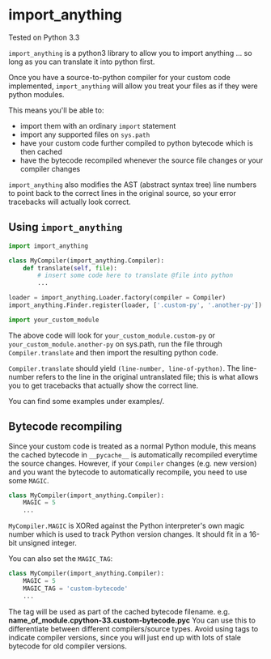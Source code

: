# import_anything

Tested on Python 3.3

`import_anything` is a python3 library to allow you to import anything ... so long as you can translate it into python first.

Once you have a source-to-python compiler for your custom code implemented, `import_anything` will allow you treat your files as if they were python modules.

This means you'll be able to:
- import them with an ordinary `import` statement
- import any supported files on `sys.path`
- have your custom code further compiled to python bytecode which is then cached
- have the bytecode recompiled whenever the source file changes or your compiler changes

`import_anything` also modifies the AST (abstract syntax tree) line numbers to point back to the correct lines in the original source, so your error tracebacks will actually look correct.

## Using `import_anything`

```python
import import_anything

class MyCompiler(import_anything.Compiler):
    def translate(self, file):
        # insert some code here to translate @file into python
        ...

loader = import_anything.Loader.factory(compiler = Compiler)
import_anything.Finder.register(loader, ['.custom-py', '.another-py'])

import your_custom_module
```

The above code will look for `your_custom_module.custom-py` or `your_custom_module.another-py` on sys.path, run the file through `Compiler.translate` and then import the resulting python code.

`Compiler.translate` should yield `(line-number, line-of-python)`. The line-number refers to the line in the original untranslated file; this is what allows you to get tracebacks that actually show the correct line.

You can find some examples under examples/.

## Bytecode recompiling

Since your custom code is treated as a normal Python module, this means the cached bytecode in `__pycache__` is automatically recompiled everytime the source changes. However, if your `Compiler` changes (e.g. new version) and you want the bytecode to automatically recompile, you need to use some `MAGIC`.

```python
class MyCompiler(import_anything.Compiler):
    MAGIC = 5
    ...
```

`MyCompiler.MAGIC` is XORed against the Python interpreter's own magic number which is used to track Python version changes. It should fit in a 16-bit unsigned integer.

You can also set the `MAGIC_TAG`:

```python
class MyCompiler(import_anything.Compiler):
    MAGIC = 5
    MAGIC_TAG = 'custom-bytecode'
    ...
```

The tag will be used as part of the cached bytecode filename.
e.g. **name_of_module.cpython-33.custom-bytecode.pyc**
You can use this to differentiate between different compilers/source types. Avoid using tags to indicate compiler versions, since you will just end up with lots of stale bytecode for old compiler versions.
